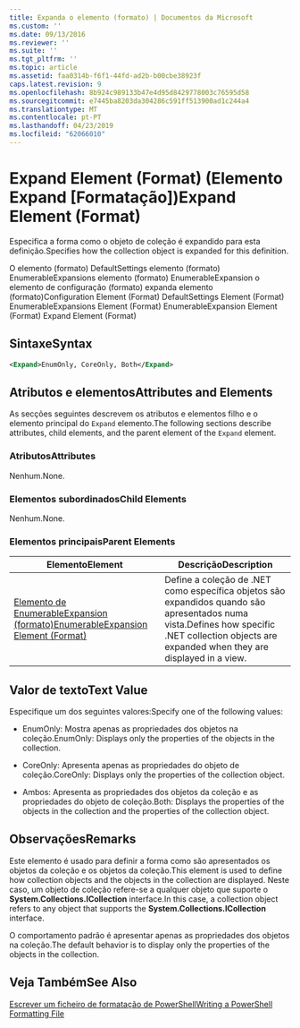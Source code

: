 ```yaml
---
title: Expanda o elemento (formato) | Documentos da Microsoft
ms.custom: ''
ms.date: 09/13/2016
ms.reviewer: ''
ms.suite: ''
ms.tgt_pltfrm: ''
ms.topic: article
ms.assetid: faa0314b-f6f1-44fd-ad2b-b00cbe38923f
caps.latest.revision: 9
ms.openlocfilehash: 8b924c989133b47e4d95d8429778003c76595d58
ms.sourcegitcommit: e7445ba8203da304286c591ff513900ad1c244a4
ms.translationtype: MT
ms.contentlocale: pt-PT
ms.lasthandoff: 04/23/2019
ms.locfileid: "62066010"
---
```

# <a name="expand-element-format"></a><span data-ttu-id="d578c-102">Expand Element (Format) (Elemento Expand [Formatação])</span><span class="sxs-lookup"><span data-stu-id="d578c-102">Expand Element (Format)</span></span>

<span data-ttu-id="d578c-103">Especifica a forma como o objeto de coleção é expandido para esta definição.</span><span class="sxs-lookup"><span data-stu-id="d578c-103">Specifies how the collection object is expanded for this definition.</span></span>

<span data-ttu-id="d578c-104">O elemento (formato) DefaultSettings elemento (formato) EnumerableExpansions elemento (formato) EnumerableExpansion o elemento de configuração (formato) expanda elemento (formato)</span><span class="sxs-lookup"><span data-stu-id="d578c-104">Configuration Element (Format) DefaultSettings Element (Format) EnumerableExpansions Element (Format) EnumerableExpansion Element (Format) Expand Element (Format)</span></span>

## <a name="syntax"></a><span data-ttu-id="d578c-105">Sintaxe</span><span class="sxs-lookup"><span data-stu-id="d578c-105">Syntax</span></span>

```xml
<Expand>EnumOnly, CoreOnly, Both</Expand>
```

## <a name="attributes-and-elements"></a><span data-ttu-id="d578c-106">Atributos e elementos</span><span class="sxs-lookup"><span data-stu-id="d578c-106">Attributes and Elements</span></span>

<span data-ttu-id="d578c-107">As secções seguintes descrevem os atributos e elementos filho e o elemento principal do `Expand` elemento.</span><span class="sxs-lookup"><span data-stu-id="d578c-107">The following sections describe attributes, child elements, and the parent element of the `Expand` element.</span></span>

### <a name="attributes"></a><span data-ttu-id="d578c-108">Atributos</span><span class="sxs-lookup"><span data-stu-id="d578c-108">Attributes</span></span>

<span data-ttu-id="d578c-109">Nenhum.</span><span class="sxs-lookup"><span data-stu-id="d578c-109">None.</span></span>

### <a name="child-elements"></a><span data-ttu-id="d578c-110">Elementos subordinados</span><span class="sxs-lookup"><span data-stu-id="d578c-110">Child Elements</span></span>

<span data-ttu-id="d578c-111">Nenhum.</span><span class="sxs-lookup"><span data-stu-id="d578c-111">None.</span></span>

### <a name="parent-elements"></a><span data-ttu-id="d578c-112">Elementos principais</span><span class="sxs-lookup"><span data-stu-id="d578c-112">Parent Elements</span></span>

|<span data-ttu-id="d578c-113">Elemento</span><span class="sxs-lookup"><span data-stu-id="d578c-113">Element</span></span>|<span data-ttu-id="d578c-114">Descrição</span><span class="sxs-lookup"><span data-stu-id="d578c-114">Description</span></span>|
|-------------|-----------------|
|[<span data-ttu-id="d578c-115">Elemento de EnumerableExpansion (formato)</span><span class="sxs-lookup"><span data-stu-id="d578c-115">EnumerableExpansion Element (Format)</span></span>](./enumerableexpansion-element-format.md)|<span data-ttu-id="d578c-116">Define a coleção de .NET como específica objetos são expandidos quando são apresentados numa vista.</span><span class="sxs-lookup"><span data-stu-id="d578c-116">Defines how specific .NET collection objects are expanded when they are displayed in a view.</span></span>|

## <a name="text-value"></a><span data-ttu-id="d578c-117">Valor de texto</span><span class="sxs-lookup"><span data-stu-id="d578c-117">Text Value</span></span>

<span data-ttu-id="d578c-118">Especifique um dos seguintes valores:</span><span class="sxs-lookup"><span data-stu-id="d578c-118">Specify one of the following values:</span></span>

- <span data-ttu-id="d578c-119">EnumOnly: Mostra apenas as propriedades dos objetos na coleção.</span><span class="sxs-lookup"><span data-stu-id="d578c-119">EnumOnly: Displays only the properties of the objects in the collection.</span></span>

- <span data-ttu-id="d578c-120">CoreOnly: Apresenta apenas as propriedades do objeto de coleção.</span><span class="sxs-lookup"><span data-stu-id="d578c-120">CoreOnly: Displays only the properties of the collection object.</span></span>

- <span data-ttu-id="d578c-121">Ambos: Apresenta as propriedades dos objetos da coleção e as propriedades do objeto de coleção.</span><span class="sxs-lookup"><span data-stu-id="d578c-121">Both: Displays the properties of the objects in the collection and the properties of the collection object.</span></span>

## <a name="remarks"></a><span data-ttu-id="d578c-122">Observações</span><span class="sxs-lookup"><span data-stu-id="d578c-122">Remarks</span></span>

<span data-ttu-id="d578c-123">Este elemento é usado para definir a forma como são apresentados os objetos da coleção e os objetos da coleção.</span><span class="sxs-lookup"><span data-stu-id="d578c-123">This element is used to define how collection objects and the objects in the collection are displayed.</span></span> <span data-ttu-id="d578c-124">Neste caso, um objeto de coleção refere-se a qualquer objeto que suporte o **System.Collections.ICollection** interface.</span><span class="sxs-lookup"><span data-stu-id="d578c-124">In this case, a collection object refers to any object that supports the  **System.Collections.ICollection** interface.</span></span>

<span data-ttu-id="d578c-125">O comportamento padrão é apresentar apenas as propriedades dos objetos na coleção.</span><span class="sxs-lookup"><span data-stu-id="d578c-125">The default behavior is to display only the properties of the objects in the collection.</span></span>

## <a name="see-also"></a><span data-ttu-id="d578c-126">Veja Também</span><span class="sxs-lookup"><span data-stu-id="d578c-126">See Also</span></span>

[<span data-ttu-id="d578c-127">Escrever um ficheiro de formatação de PowerShell</span><span class="sxs-lookup"><span data-stu-id="d578c-127">Writing a PowerShell Formatting File</span></span>](./writing-a-powershell-formatting-file.md)
